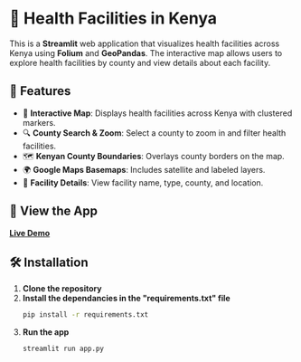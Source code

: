 # 🏥 Health Facilities in Kenya

This is a **Streamlit** web application that visualizes health facilities across Kenya using **Folium** and **GeoPandas**. The interactive map allows users to explore health facilities by county and view details about each facility.

## 🚀 Features

- 📍 **Interactive Map**: Displays health facilities across Kenya with clustered markers.
- 🔍 **County Search & Zoom**: Select a county to zoom in and filter health facilities.
- 🗺️ **Kenyan County Boundaries**: Overlays county borders on the map.
- 🌍 **Google Maps Basemaps**: Includes satellite and labeled layers.
- 🏥 **Facility Details**: View facility name, type, county, and location.

## 🔗 View the App  

[**Live Demo**]([https://your-app-link.com](https://health-facilities-kenya.streamlit.app/)) 


## 🛠️ Installation

1. **Clone the repository**  
2. **Install the dependancies in the "requirements.txt" file**
   ```sh
   pip install -r requirements.txt

4. **Run the app**
    ```sh
    streamlit run app.py

